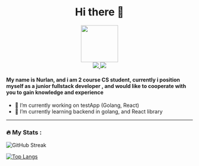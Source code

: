 <h1 align="center">Hi there 👋</h1>
<div id="header" align="center">
  <img src="https://media.giphy.com/media/M9gbBd9nbDrOTu1Mqx/giphy.gif" width="100"/>
    <div id="badges">
        <a href="https://www.linkedin.com/in/nurlanbaitassov/">
            <img src="https://img.shields.io/badge/LinkedIn-blue?logo=linkedin&logoColor=white    ">
        </a>
        <a href="https://t.me/Nurlanbaitassov"> 
            <img src="https://img.shields.io/badge/Telegram-blue?logo=Telegram">
        </a>
    </div>
    <img src="https://komarev.com/ghpvc/?username=nurlan1507
&style=flat-square&color=blue" alt=""/>
</div>

#### My name is Nurlan, and i am 2 course CS student, currently i position myself as a junior fullstack developer , and would like to cooperate with you to gain knowledge and experience 



* 🔭 I’m currently working on testApp (Golang, React) 
* 🌱 I’m currently learning backend in golang, and React library

---
### :fire: My Stats :
![GitHub Streak](https://github-readme-streak-stats.herokuapp.com/?user=nurlan1507&theme=dark)

[![Top Langs](https://github-readme-stats.vercel.app/api/top-langs/?username=nurlan1507&layout=compact&theme=vision-friendly-dark)](https://github.com/anuraghazra/github-readme-stats)
